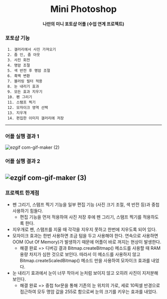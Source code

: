 
<h1 align="center"> Mini Photoshop </h1>

<h4 align="center"> 나만의 미니 포토샵 어플 (수업 연계 프로젝트) </h4>

### 포토샵 기능 
     1. 갤러리에서 사진 가져오기
     2. 줌 인, 줌 아웃
     3. 사진 회전
     4. 명암 조절
     5. 색 반전 후 명암 조절
     6. 흑백 변환
     7. 블러링 필터 적용
     8. 눈 내리기 효과
     9. 모든 효과 지우기
     10. 펜 그리기
     11. 스탬프 찍기
     12. 모자이크 영역 선택
     13. 지우개
     14. 편집한 이미지 갤러리에 저장

------------
### 어플 실행 결과 1

![ezgif com-gif-maker (2)](https://user-images.githubusercontent.com/86474141/147645085-592abb46-d019-4139-92ec-b94412b5b101.gif)

### 어플 실행 결과 2

![ezgif com-gif-maker (3)](https://user-images.githubusercontent.com/86474141/147645108-c300d227-75bb-44bc-97c6-d98ba4db3739.gif)
-----------
### 프로젝트 한계점
+ 펜 그리기, 스탬프 찍기 기능을 일부 편집 기능 (사진 크기 조절, 색 반전 등)과 중첩 사용하기 힘들다.
     + 편집 기능을 먼저 적용하여 사진 저장 후에 펜 그리기, 스탬프 찍기를 적용하도록 한다.
+ 지우개로 펜, 스탬프를 지울 때 각각을 지우지 못하고 한번에 지우도록 되어 있다.
+ 모자이크 효과는 한번 사용하면 조금 텀을 두고 사용해야 한다. 연속으로 사용하면 OOM (Out Of Memory)가 발생하기 때문에 어플이 바로 꺼지는 현상이 발생한다.
     + 해결 완료 => 디버깅 결과 Bitmap.createBitmap() 메소드를 사용할 때 RAM 용량 차지가 심한 것으로 보인다. 따라서 이 메소드를 사용하지 않고 Bitmap.createScaledBitmap() 메소드 만을 사용하여 모자이크 효과를 내었다.
+ 눈 내리기 효과에서 눈이 너무 작아서 눈처럼 보이지 않고 오히려 사진이 지저분해 보인다.
     + 해결 완료 => 중첩 for문을 통해 기존의 눈 위치의 가로, 세로 10픽셀 반경으로 접근하여 모두 명암 값을 255로 함으로써 눈의 크기를 키우는 효과를 내었다.


